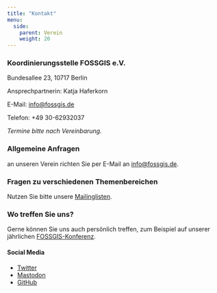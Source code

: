 ```yaml
---
title: "Kontakt"
menu:
  side:
    parent: Verein
    weight: 20
---
```


### Koordinierungsstelle FOSSGIS e.V.

Bundesallee 23, 10717 Berlin

Ansprechpartnerin: Katja Haferkorn

E-Mail: [info@fossgis.de](mailto:info@fossgis.de)

Telefon: +49 30-62932037

*Termine bitte nach Vereinbarung.*

### Allgemeine Anfragen
an unseren Verein richten Sie per E-Mail an [info@fossgis.de](mailto:info@fossgis.de).

### Fragen zu verschiedenen Themenbereichen
Nutzen Sie bitte unsere [Mailinglisten](/community/mailinglisten/).

### Wo treffen Sie uns?
Gerne können Sie uns auch persönlich treffen, zum Beispiel auf unserer jährlichen [FOSSGIS-Konferenz](/konferenz/).

#### Social Media
* [Twitter](https://x.com/FOSSGIS_Verein)
* [Mastodon](https://mastodon.online/@FOSSGISeV)
* [GitHub](https://github.com/fossgis)
